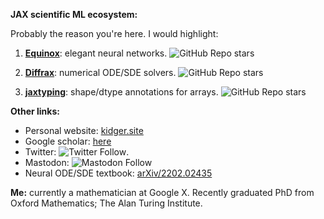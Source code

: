 **JAX scientific ML ecosystem:**

Probably the reason you're here. I would highlight:

1. [**Equinox**](https://github.com/patrick-kidger/equinox): elegant neural networks. ![GitHub Repo stars](https://img.shields.io/github/stars/patrick-kidger/equinox?style=social)
    
2. [**Diffrax**](https://github.com/patrick-kidger/diffrax): numerical ODE/SDE solvers. ![GitHub Repo stars](https://img.shields.io/github/stars/patrick-kidger/diffrax?style=social)

3. [**jaxtyping**](https://github.com/google/jaxtyping): shape/dtype annotations for arrays. ![GitHub Repo stars](https://img.shields.io/github/stars/google/jaxtyping?style=social)

**Other links:**

- Personal website: [kidger.site](https://kidger.site)
- Google scholar: [here](https://scholar.google.co.uk/citations?user=5cCLsNQAAAAJ)
- Twitter: ![Twitter Follow](https://img.shields.io/twitter/follow/PatrickKidger?style=social).
- Mastodon: ![Mastodon Follow](https://img.shields.io/mastodon/follow/109294471927228071?domain=https%3A%2F%2Ffosstodon.org&style=social)
- Neural ODE/SDE textbook: [arXiv/2202.02435](https://arxiv.org/abs/2202.02435)

**Me:** currently a mathematician at Google X. Recently graduated PhD from Oxford Mathematics; The Alan Turing Institute.
